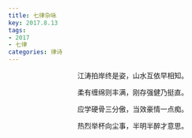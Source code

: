 ```yaml
---
title: 七律杂咏
key: 2017.8.13
tags: 
- 2017
- 七律
categories: 律诗
---
```


<p align="center">江涛拍岸终是姿，山水互依早相知。
</p>
<p align="center">柔有缠绵则丰满，刚存强健乃挺直。
</p>
<p align="center">应学硬骨三分傲，当效豪情一点痴。
</p>
<p align="center">热烈举杯向尘事，半明半醉才意思。
</p>
